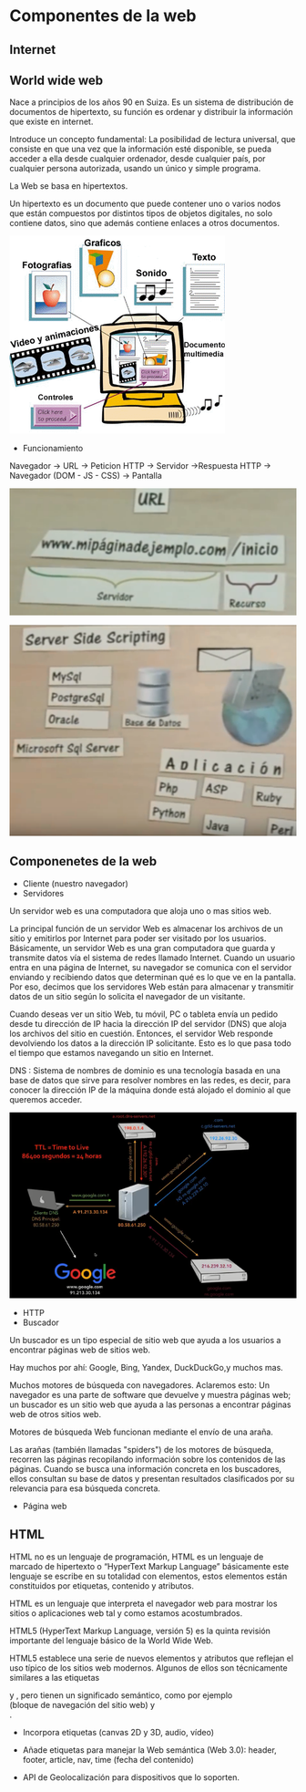 # Componentes de la web

## Internet

## World wide web

Nace a principios de los años 90 en Suiza. Es un sistema de distribución de documentos de hipertexto, su función es ordenar y distribuir la información que existe en internet.

Introduce un concepto fundamental: La posibilidad de lectura universal, que consiste en que una vez que la información esté disponible, se pueda acceder a ella desde cualquier ordenador, desde cualquier país, por cualquier persona autorizada, usando un único y simple programa.

La Web se basa en hipertextos.

Un hipertexto es un documento que puede contener uno o varios nodos que están compuestos por distintos tipos de objetos digitales,
no solo contiene datos, sino que además contiene enlaces a otros documentos.

![hipertexto](images/hipertexto.gif)

* Funcionamiento

Navegador -> URL -> Peticion HTTP -> Servidor ->Respuesta HTTP -> Navegador (DOM - JS - CSS) -> Pantalla

![URL](images/url.PNG)

![Server](images/server.PNG)

## Componenetes de la web
- Cliente (nuestro navegador)
- Servidores

Un servidor web es una computadora que aloja uno o mas sitios web.

La principal función de un servidor Web es almacenar los archivos de un sitio y emitirlos por Internet para poder ser visitado por los usuarios. Básicamente, un servidor Web es una gran computadora que guarda y transmite datos vía el sistema de redes llamado Internet. Cuando un usuario entra en una página de Internet, su navegador se comunica  con el servidor enviando y recibiendo datos que determinan qué es lo que ve en la pantalla. Por eso, decimos que los servidores Web están para almacenar y transmitir datos de un sitio según lo solicita el navegador de un visitante.

 Cuando deseas ver un sitio Web, tu móvil, PC o tableta envía un pedido desde tu dirección de IP hacia la dirección IP del servidor (DNS) que aloja los archivos del sitio en cuestión. Entonces, el servidor Web responde devolviendo los datos a la dirección IP solicitante. Esto es lo que pasa todo el tiempo que estamos navegando un sitio en Internet.
 
 DNS : Sistema de nombres de dominio es una tecnología basada en una base de datos que sirve para resolver nombres en las redes, es decir, para conocer la dirección IP de la máquina donde está alojado el dominio al que queremos acceder.
 
 ![DNS](images/DNS.PNG)
 
- HTTP
- Buscador 

Un buscador es un tipo especial de sitio web que ayuda a los usuarios a encontrar páginas web de sitios web.

Hay muchos por ahí: Google, Bing, Yandex, DuckDuckGo,y muchos mas.

Muchos  motores de búsqueda con navegadores. Aclaremos esto: Un navegador es una parte de software que devuelve y muestra páginas web; un buscador es un sitio web que ayuda a las personas a encontrar páginas web de otros sitios web.

Motores de búsqueda Web funcionan mediante el envío de una araña.

Las arañas (también llamadas "spiders") de los motores de búsqueda, recorren las páginas recopilando información sobre los contenidos de las páginas. Cuando se busca una información concreta en los buscadores, ellos consultan su base de datos y presentan resultados clasificados por su relevancia para esa búsqueda concreta.

- Página web

## HTML

HTML no es un lenguaje de programación, HTML es un lenguaje de marcado de hipertexto o “HyperText Markup Language” básicamente este lenguaje se escribe en su totalidad con elementos, estos elementos están constituidos por etiquetas, contenido y atributos.

HTML es un lenguaje que interpreta el navegador web para mostrar los sitios o aplicaciones web tal y como estamos acostumbrados. 

HTML5 (HyperText Markup Language, versión 5) es la quinta revisión importante del lenguaje básico de la World Wide Web.

HTML5 establece una serie de nuevos elementos y atributos que reflejan el uso típico de los sitios web modernos. Algunos de ellos son técnicamente similares a las etiquetas <div> y <span>, pero tienen un significado semántico, como por ejemplo <nav> (bloque de navegación del sitio web) y <footer>.
 
* Incorpora etiquetas (canvas 2D y 3D, audio, vídeo) 

* Añade etiquetas para manejar la Web semántica (Web 3.0): header, footer, article, nav, time (fecha del contenido)

* API de Geolocalización para dispositivos que lo soporten.










